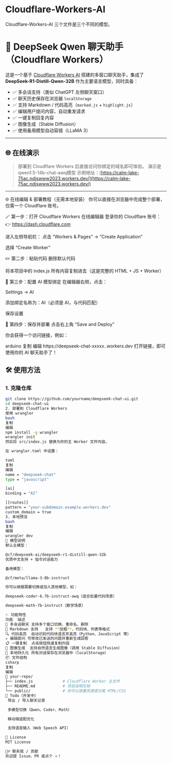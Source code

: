 # Cloudflare-Workers-AI
Cloudflare-Workers-AI 三个文件是三个不同的模型。
# 🧠 DeepSeek Qwen 聊天助手（Cloudflare Workers）

这是一个基于 [Cloudflare Workers AI](https://developers.cloudflare.com/workers-ai/) 搭建的多窗口聊天助手，集成了 **DeepSeek-R1-Distill-Qwen-32B** 作为主要语言模型，同时具备：

- ✅ 多会话支持（类似 ChatGPT 左侧聊天窗口）
- ✅ 聊天历史保存在浏览器 `localStorage`
- ✅ 支持 Markdown / 代码高亮（`marked.js` + `highlight.js`）
- ✅ 编辑用户提问内容，自动重发请求
- ✅ 一键复制回复内容
- ✅ 图像生成（Stable Diffusion）
- ✅ 使用备用模型自动容错（LLaMA 3）

---


## 🌐 在线演示

> 部署到 Cloudflare Workers 后直接访问你绑定的域名即可体验。  演示是qwen1.5-14b-chat-awq模型
> 示例地址：[https://calm-lake-75ac.ndjswww2023.workers.dev/](https://calm-lake-75ac.ndjswww2023.workers.dev/)

---

🌐 在线编辑 & 部署教程（无需本地安装）
你可以直接在浏览器中完成整个部署，仅需一个 Cloudflare 账号。

🪄 第一步：打开 Cloudflare Workers 在线编辑器
登录你的 Cloudflare 账号：
👉 https://dash.cloudflare.com

进入左侧导航栏：
点击 “Workers & Pages” → “Create Application”

选择 “Create Worker”

✏️ 第二步：粘贴代码
删除默认代码

将本项目中的 index.js 所有内容复制进去（这是完整的 HTML + JS + Worker）

🔧 第三步：配置 AI 模型绑定
在编辑器右侧，点击：

Settings → AI

添加绑定名称为：AI（必须是 AI，与代码匹配）

保存设置

🚀 第四步：保存并部署
点击右上角 “Save and Deploy”

你会获得一个访问链接，例如：

arduino
复制
编辑
https://deepseek-chat-xxxxx.<your-subdomain>.workers.dev
打开链接，即可使用你的 AI 聊天助手了！




## 🛠 使用方法

### 1. 克隆仓库

```bash
git clone https://github.com/yourname/deepseek-chat-ui.git
cd deepseek-chat-ui
2. 部署到 Cloudflare Workers
使用 wrangler
bash
复制
编辑
npm install -g wrangler
wrangler init
然后将 src/index.js 替换为你的主 Worker 文件内容。

在 wrangler.toml 中设置：

toml
复制
编辑
name = "deepseek-chat"
type = "javascript"

[ai]
binding = "AI"

[[routes]]
pattern = "your-subdomain.example.workers.dev"
custom_domain = true
3. 本地预览
bash
复制
编辑
wrangler dev
🤖 模型说明
默认主模型：

@cf/deepseek-ai/deepseek-r1-distill-qwen-32b
优质中文支持 + 指令对话能力

备用模型：

@cf/meta/llama-3-8b-instruct

你可以根据需要切换或加入其他模型，如：

deepseek-coder-6.7b-instruct-awq（适合批量代码场景）

deepseek-math-7b-instruct（数学场景）

✨ 功能特性
功能	描述
💬 多会话聊天	支持多个窗口切换、重命名、删除
📝 Markdown 支持	支持 **加粗**、代码块、列表等格式
🔍 代码高亮	自动识别代码块语言并高亮（Python、JavaScript 等）
✍️ 编辑提问	可修改已发送的问题并重新生成回答
📋 一键复制	点击按钮快速复制内容
🎨 图像生成	支持自然语言生成图像（调用 Stable Diffusion）
💾 本地持久化	所有对话保存在浏览器中（localStorage）
📦 文件结构
csharp
复制
编辑
📁 your-repo/
├── index.js             # Cloudflare Worker 主文件
├── README.md            # 项目说明文档
└── public/              # 你可以放置资源或分离 HTML/CSS
🚀 Todo（开发中）
 导出 / 导入聊天记录

 多模型切换（Qwen、Coder、Math）

 移动端适配优化

 支持语音输入（Web Speech API）

📝 License
MIT License

🙋‍♂️ 联系我 / 贡献
欢迎提 Issue、PR 或点个 ⭐！


